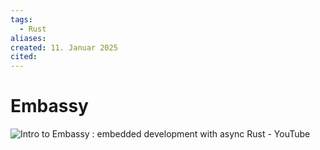 ```yaml
---
tags:
  - Rust
aliases: 
created: 11. Januar 2025
cited:
---
```


# Embassy

![Intro to Embassy : embedded development with async Rust - YouTube](https://www.youtube.com/watch?v=pDd5mXBF4tY)